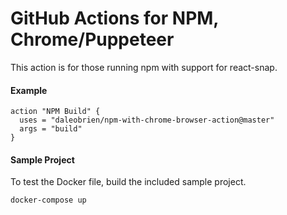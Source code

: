 # GitHub Actions for NPM, Chrome/Puppeteer

This action is for those running npm with support for react-snap.


#### Example


```hcl
action "NPM Build" {
  uses = "daleobrien/npm-with-chrome-browser-action@master"
  args = "build"
}
```

#### Sample Project

To test the Docker file, build the included sample project.

```bash
docker-compose up
```
